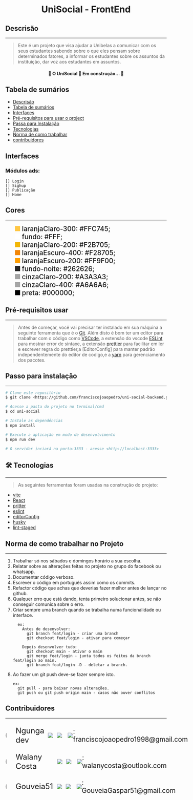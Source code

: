 <h1 align="center">UniSocial - FrontEnd</h1>

## Descrisão
___

>Este é um projeto que visa ajudar a Unibelas a comunicar com os seus estudantes sabendo sobre o que eles pensam sobre determinados fatores, a informar os estudantes sobre os assuntos da instituição, dar voz aos estudantes em assuntos.

<h4 align="center"> 
	🚧  O UniSocial 🚀 Em construção...  🚧
</h4>

## Tabela de sumários

<!--ts-->
   * [Descrisão](#descrisão)
   * [Tabela de sumários](#tabela-de-sumarios)
   * [Interfaces](#Interfaces)
   * [Pré-requisitos para usar o project](#Pré-requisitos)
   * [Passa para Instalação](#instalacao)
   * [Tecnologias](#tecnologias)
   * [Norma de como trabalhar](#norma)
   * [contribuidores](#contribuidores)
<!--te-->

## Interfaces
  ### Módulos ads:
    [] Login
    [] Sighup
    [] Publicação
    [] Home

## Cores
___
<ul>
  <li style="display:flex; align-items: center; font-size: 1.3rem; font-weight: 500">
    <div style="width: 16px; height: 16px; background: #FFC745; margin: 0 6px"></div>
    laranjaClaro-300: #FFC745;
  </li>
  <li style="display:flex; align-items: center; font-size: 1.3rem; font-weight: 500">
    <div style="width: 16px; height: 16px; background: #FFF; margin: 0 6px"></div>
    fundo: #FFF;
  </li>
  <li style="display:flex; align-items: center; font-size: 1.3rem; font-weight: 500">
    <div style="width: 16px; height: 16px; background: #F2B705; margin: 0 6px"></div>
    laranjaClaro-200: #F2B705;
  </li>
  <li style="display:flex; align-items: center; font-size: 1.3rem; font-weight: 500">
    <div style="width: 16px; height: 16px; background: #F28705; margin: 0 6px"></div>
    laranjaEscuro-400: #F28705;
  </li>
  <li style="display:flex; align-items: center; font-size: 1.3rem; font-weight: 500">
    <div style="width: 16px; height: 16px; background: #FF9F00; margin: 0 6px"></div>
    laranjaEscuro-200: #FF9F00;
  </li>
  <li style="display:flex; align-items: center; font-size: 1.3rem; font-weight: 500">
    <div style="width: 16px; height: 16px; background: #262626; margin: 0 6px"></div>
    fundo-noite: #262626;
  </li>
  <li style="display:flex; align-items: center; font-size: 1.3rem; font-weight: 500">
    <div style="width: 16px; height: 16px; background: #A3A3A3; margin: 0 6px"></div>
    cinzaClaro-200: #A3A3A3;
  </li>
  <li style="display:flex; align-items: center; font-size: 1.3rem; font-weight: 500">
    <div style="width: 16px; height: 16px; background: #A6A6A6; margin: 0 6px"></div>
    cinzaClaro-400: #A6A6A6;
  </li>
  <li style="display:flex; align-items: center; font-size: 1.3rem; font-weight: 500">
    <div style="width: 16px; height: 16px; background: #000000; margin: 0 6px"></div>
    preta: #000000;
  </li>
</ul>

## Pré-requisitos usar
---

> Antes de começar, você vai precisar ter instalado em sua máquina a seguinte ferramenta que é o 
> [Git](https://git-scm.com). Além disto é bom ter um editor para trabalhar com o código como [VSCode](https://code.visualstudio.com/), a extensão do vscode [ESLint]() para mostrar error de sintaxe, a extensão [prettier]() para facilitar em ler e escrever regra do pretttier,a [EditorConfig] para manter padrão independentemente do editor de codigo,e a [yarn](https://yarnpkg.com/) para gerenciamento dos pacotes.  


## Passo para instalação
___

```bash
# Clone este repositório
$ git clone <https://github.com/franciscojoaopedro/uni-social-backend.git>

# Acesse a pasta do projeto no terminal/cmd
$ cd uni-social

# Instale as dependências
$ npm install

# Execute a aplicação em modo de desenvolvimento
$ npm run dev

# O servidor inciará na porta:3333 - acesse <http://localhost:3333>
```

## 🛠 Tecnologias
---

> As seguintes ferramentas foram usadas na construção do projeto:

- [vite](https://pt-br.reactjs.org/)
- [React](https://code.visualstudio.com/)
- [pritter](https://prettier.io/)
- [eslint](https://eslint.org/)
- [editorConfig](https://editorconfig.org/)
- [husky](https://github.com/typicode/husky)
- [lint-staged](https://github.com/okonet/lint-staged)

## Norma de como trabalhar no Projeto
___

<ol>
  <li>Trabalhar só nos sábados e domingos horário a sua escolha.</li>
  <li>Relatar sobre as alterações feitas no projeto no grupo do facebook ou whatsapp.</li>
  <li>Documentar código verboso.</li>
  <li>Escrever o código em português assim como os commits.</li>
  <li>Refactor código que achas que deverias fazer melhor antes de lançar no github.</li>
  <li>Qualquer erro que está dando, tenta primeiro solucionar antes, se não conseguir comunica sobre o erro.</li>
  <li>
    Criar sempre uma branch quando se trabalha numa funcionalidade ou interface.
      
      ex: 
        Antes de desenvolver:
          git branch feat/login - criar uma branch
          git checkout feat/login - ativar para começar

        Depois desenvolver tudo:
          git checkout main - ativar o main
          git merge feat/login - junta todos os feitos da branch feat/login ao main.
          git branch feat/login -D - deletar a branch.  
  </li>
  <li>
    Ao fazer um git push deve-se fazer sempre isto.
    
    ex:
      git pull - para baixar novas alterações.
      git push ou git push origin main - casos não ouver conflitos 
  </li>
</ol>

## Contribuidores
___
<div style="display: flex; align-items: center; gap: 6px 12px; margin-top: 24px;">
  <img 
    src="https://avatars.githubusercontent.com/u/79996151?v=4"
    width="5%"
    height="1.5%"
    style="border-radius: 50%;"
  /> 
  <span style="font-size: 1.5rem;">Ngunga dev </span>
  <a href="https://github.com/franciscojoaopedro">
    <img src="https://img.shields.io/badge/GitHub-100000?style=for-the-badge&logo=github&logoColor=white"/>
  </a>
   <img src="https://img.shields.io/badge/LinkedIn-0077B5?style=for-the-badge&logo=linkedin&logoColor=white"/>
  <span style="display: flex; align-items: center; font-size: 1.3rem; margin-left: 6px;">
    <img src="https://img.shields.io/badge/Gmail-D14836?style=for-the-badge&logo=gmail&logoColor=white"/>: franciscojoaopedro1998@gmail.com
  </span>
</div>

<div style="display: flex; align-items: center; gap: 6px 12px; margin-top: 24px;">
  <img 
    src="https://avatars.githubusercontent.com/u/81929793?v=4"
    width="5%"
    height="1.5%"
    style="border-radius: 50%;"
  /> 
  <span style="font-size: 1.5rem;">Walany Costa</span>
  <a href="https://github.com/Walany Costa">
    <img src="https://img.shields.io/badge/GitHub-100000?style=for-the-badge&logo=github&logoColor=white"/>
  </a>
  <img src="https://img.shields.io/badge/LinkedIn-0077B5?style=for-the-badge&logo=linkedin&logoColor=white"/>
  <span style="display: flex; align-items: center; font-size: 1.3rem; margin-left: 6px;">
    <img src="https://img.shields.io/badge/Microsoft_Outlook-0078D4?style=for-the-badge&logo=microsoft-outlook&logoColor=white"/>  : walanycosta@outlook.com
  </span>
</div>

<div style="display: flex; align-items: center; gap: 6px 12px; margin-top: 24px;">
  <img 
    src="https://avatars.githubusercontent.com/u/103551541?v=4"
    width="5%"
    height="1.5%"
    style="border-radius: 50%;"
  /> 
  <span style="font-size: 1.5rem;">Gouveia51</span>
  <a href="https://github.com/Gouveia">
    <img src="https://img.shields.io/badge/GitHub-100000?style=for-the-badge&logo=github&logoColor=white"/>
  </a>
  <img src="https://img.shields.io/badge/LinkedIn-0077B5?style=for-the-badge&logo=linkedin&logoColor=white"/>
   <span style="display: flex; align-items: center; font-size: 1.3rem; margin-left: 6px;">
    <img src="https://img.shields.io/badge/Gmail-D14836?style=for-the-badge&logo=gmail&logoColor=white"/>: GouveiaGaspar51@gmail.com
  </span>
</div>